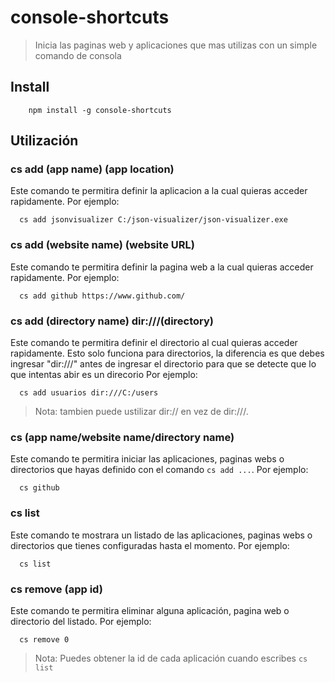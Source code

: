 # console-shortcuts
> Inicia las paginas web y aplicaciones que mas utilizas con un simple comando de consola

## Install
```
    npm install -g console-shortcuts
```

## Utilización


  ### cs add (app name) (app location)
  Este comando te permitira definir la aplicacion a la cual quieras acceder rapidamente. Por ejemplo:

  ```
    cs add jsonvisualizer C:/json-visualizer/json-visualizer.exe
  ```

  ### cs add (website name) (website URL)
  Este comando te permitira definir la pagina web a la cual quieras acceder rapidamente. Por ejemplo:

  ```
    cs add github https://www.github.com/
  ```

  ### cs add (directory name) dir:///(directory)
  Este comando te permitira definir el directorio al cual quieras acceder rapidamente. Esto solo funciona para directorios, la diferencia es que debes ingresar "dir:///" antes de ingresar el directorio para que se detecte que lo que intentas abir es un direcorio Por ejemplo:

  ```
    cs add usuarios dir:///C:/users
  ```
  > Nota: tambien puede ustilizar dir:// en vez de dir:///.

  ### cs (app name/website name/directory name)
  Este comando te permitira iniciar las aplicaciones, paginas webs o directorios que hayas definido con el comando ```cs add ...```. Por ejemplo:
  
  ```
    cs github
  ```
  
  ### cs list
  Este comando te mostrara un listado de las aplicaciones, paginas webs o directorios que tienes configuradas hasta el momento. Por ejemplo:

  ```
    cs list
  ```

  ### cs remove (app id)
  Este comando te permitira eliminar alguna aplicación, pagina web o directorio del listado. Por ejemplo:

  ```
    cs remove 0
  ```
  > Nota: Puedes obtener la id de cada aplicación cuando escribes ```cs list```